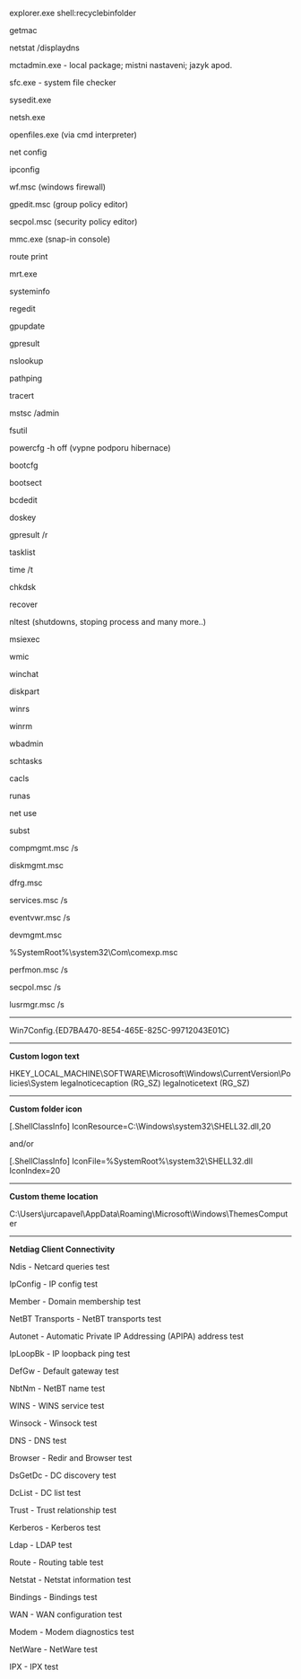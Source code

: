 explorer.exe shell:recyclebinfolder

getmac

netstat /displaydns

mctadmin.exe - local package; mistni nastaveni; jazyk apod.

sfc.exe - system file checker

sysedit.exe  

netsh.exe

openfiles.exe (via cmd interpreter)

net config

ipconfig

wf.msc (windows firewall)

gpedit.msc (group policy editor)

secpol.msc (security policy editor)

mmc.exe (snap-in console)

route print

mrt.exe

systeminfo

regedit

gpupdate

gpresult

nslookup

pathping

tracert

mstsc /admin

fsutil

powercfg -h off (vypne podporu hibernace)

bootcfg

bootsect

bcdedit

doskey

gpresult /r

tasklist

time /t

chkdsk

recover

nltest (shutdowns, stoping process and many more..)

msiexec

wmic

winchat

diskpart

winrs

winrm

wbadmin

schtasks

cacls

runas

net use

subst

compmgmt.msc /s

diskmgmt.msc

dfrg.msc

services.msc /s

eventvwr.msc /s

devmgmt.msc

%SystemRoot%\system32\Com\comexp.msc

perfmon.msc /s

secpol.msc /s

lusrmgr.msc /s

***

Win7Config.{ED7BA470-8E54-465E-825C-99712043E01C}

***

__Custom logon text__

HKEY_LOCAL_MACHINE\SOFTWARE\Microsoft\Windows\CurrentVersion\Policies\System
	legalnoticecaption (RG_SZ)
	legalnoticetext (RG_SZ)

***

__Custom folder icon__

[.ShellClassInfo]
IconResource=C:\Windows\system32\SHELL32.dll,20

and/or

[.ShellClassInfo]
IconFile=%SystemRoot%\system32\SHELL32.dll
IconIndex=20

***

__Custom theme location__

C:\Users\jurcapavel\AppData\Roaming\Microsoft\Windows\ThemesComputer

***

__Netdiag Client Connectivity__

Ndis - Netcard queries test

IpConfig - IP config test

Member - Domain membership test

NetBT Transports - NetBT transports test

Autonet - Automatic Private IP Addressing (APIPA) address test

IpLoopBk - IP loopback ping test

DefGw - Default gateway test

NbtNm - NetBT name test

WINS - WINS service test

Winsock - Winsock test

DNS - DNS test

Browser - Redir and Browser test

DsGetDc - DC discovery test

DcList - DC list test

Trust - Trust relationship test

Kerberos - Kerberos test

Ldap - LDAP test

Route - Routing table test

Netstat - Netstat information test

Bindings - Bindings test

WAN - WAN configuration test

Modem - Modem diagnostics test

NetWare - NetWare test

IPX - IPX test


